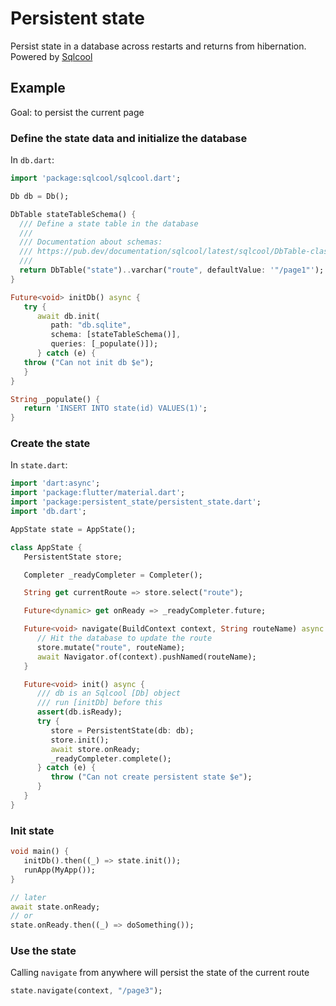 # Persistent state

Persist state in a database across restarts and returns from hibernation. Powered by [Sqlcool](https://github.com/synw/sqlcool)

## Example

Goal: to persist the current page

### Define the state data and initialize the database

 In `db.dart`:

   ```dart
   import 'package:sqlcool/sqlcool.dart';

   Db db = Db();

   DbTable stateTableSchema() {
     /// Define a state table in the database
     ///
     /// Documentation about schemas:
     /// https://pub.dev/documentation/sqlcool/latest/sqlcool/DbTable-class.html
     ///
     return DbTable("state")..varchar("route", defaultValue: '"/page1"');
   }

   Future<void> initDb() async {
      try {
         await db.init(
            path: "db.sqlite",
            schema: [stateTableSchema()],
            queries: [_populate()]);
         } catch (e) {
      throw ("Can not init db $e");
      }
   }

   String _populate() {
      return 'INSERT INTO state(id) VALUES(1)';
   }
   ```

### Create the state

In `state.dart`:

   ```dart
   import 'dart:async';
   import 'package:flutter/material.dart';
   import 'package:persistent_state/persistent_state.dart';
   import 'db.dart';

   AppState state = AppState();

   class AppState {
      PersistentState store;

      Completer _readyCompleter = Completer();

      String get currentRoute => store.select("route");

      Future<dynamic> get onReady => _readyCompleter.future;

      Future<void> navigate(BuildContext context, String routeName) async {
         // Hit the database to update the route
         store.mutate("route", routeName);
         await Navigator.of(context).pushNamed(routeName);
      }

      Future<void> init() async {
         /// db is an Sqlcool [Db] object
         /// run [initDb] before this
         assert(db.isReady);
         try {
            store = PersistentState(db: db);
            store.init();
            await store.onReady;
            _readyCompleter.complete();
         } catch (e) {
            throw ("Can not create persistent state $e");
         }
      }
   }
   ```

### Init state

   ```dart
   void main() {
      initDb().then((_) => state.init());
      runApp(MyApp());
   }

   // later
   await state.onReady;
   // or
   state.onReady.then((_) => doSomething());
   ```


### Use the state

Calling `navigate` from anywhere will persist the state of the current route

   ```dart
   state.navigate(context, "/page3");
   ```
